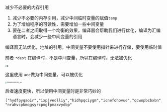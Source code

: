 减少不必要的内存引用

1. 减少不必要的内存引用，减少中间临时变量的赋值`temp`
2. 为了增加程序的可读性，需要增加一些中间变量
3. 要在二者之间取得一个均衡的效果，编译器会帮助我们进行优化，编译为汇编语言时，会减少一些中间变量的引用

编译器无法优化，地址的引用，中间变量不要使用指针来进行存储，要使用临时值

前者 `*dest` 在编译时，不是中间变量，所以在编译时，无法被优化

<img src="https://typra-pictures.oss-cn-beijing.aliyuncs.com/imgs/image-20230505233927999.png" alt="饿" style="zoom:33%;" />

这里使用 `acc`做为中间变量，可以被优化

<img src="https://typra-pictures.oss-cn-beijing.aliyuncs.com/imgs/75891683300814_.pic.jpg" alt="75841683300783_.pic" style="zoom:33%;" />

后者速度更快，所以使用中间变量时是非常巧妙的



```
["hydfpyqaoir","ixpjveolliy","hidhpqciygm","icnefohovue","qcwopbcbxbn","dvahetjbfqg","uiwjsukwofm","spzjegbovxo","aflruwmvkdp"]
"nrahvcpkmqgsyrcpmgfpmaxvydbp"
```

